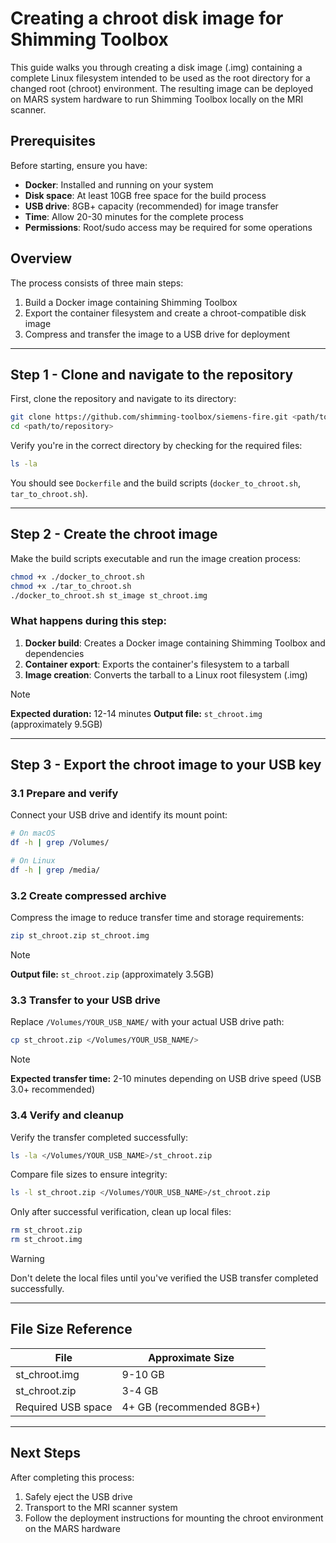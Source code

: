 # Creating a chroot disk image for Shimming Toolbox
This guide walks you through creating a disk image (.img) containing a complete Linux filesystem intended to be used as the root directory for a changed root (chroot) environment. The resulting image can be deployed on MARS system hardware to run Shimming Toolbox locally on the MRI scanner.

## Prerequisites

Before starting, ensure you have:
- **Docker**: Installed and running on your system
- **Disk space**: At least 10GB free space for the build process
- **USB drive**: 8GB+ capacity (recommended) for image transfer
- **Time**: Allow 20-30 minutes for the complete process
- **Permissions**: Root/sudo access may be required for some operations

## Overview

The process consists of three main steps:
1. Build a Docker image containing Shimming Toolbox
2. Export the container filesystem and create a chroot-compatible disk image
3. Compress and transfer the image to a USB drive for deployment

---

## Step 1 - Clone and navigate to the repository
First, clone the repository and navigate to its directory:
```bash
git clone https://github.com/shimming-toolbox/siemens-fire.git <path/to/repository>
cd <path/to/repository>
```
Verify you're in the correct directory by checking for the required files:
```bash
ls -la
```
You should see `Dockerfile` and the build scripts (`docker_to_chroot.sh`, `tar_to_chroot.sh`).

---

## Step 2 - Create the chroot image
Make the build scripts executable and run the image creation process:
```bash
chmod +x ./docker_to_chroot.sh
chmod +x ./tar_to_chroot.sh
./docker_to_chroot.sh st_image st_chroot.img
```

### What happens during this step:
1. **Docker build**: Creates a Docker image containing Shimming Toolbox and dependencies
2. **Container export**: Exports the container's filesystem to a tarball
3. **Image creation**: Converts the tarball to a Linux root filesystem (.img)

> [!NOTE]
> **Expected duration:** 12-14 minutes
> **Output file:** `st_chroot.img` (approximately 9.5GB)

---

## Step 3 - Export the chroot image to your USB key

### 3.1 Prepare and verify
Connect your USB drive and identify its mount point:
```bash
# On macOS
df -h | grep /Volumes/

# On Linux
df -h | grep /media/
```

### 3.2 Create compressed archive

Compress the image to reduce transfer time and storage requirements:
```bash
zip st_chroot.zip st_chroot.img
```
> [!NOTE]
> **Output file:** `st_chroot.zip` (approximately 3.5GB)

### 3.3 Transfer to your USB drive

Replace `/Volumes/YOUR_USB_NAME/` with your actual USB drive path:
```bash
cp st_chroot.zip </Volumes/YOUR_USB_NAME/>
```
> [!NOTE]
> **Expected transfer time:** 2-10 minutes depending on USB drive speed (USB 3.0+ recommended)

### 3.4 Verify and cleanup

Verify the transfer completed successfully:
```bash
ls -la </Volumes/YOUR_USB_NAME>/st_chroot.zip
```

Compare file sizes to ensure integrity:
```bash
ls -l st_chroot.zip </Volumes/YOUR_USB_NAME>/st_chroot.zip
```

Only after successful verification, clean up local files:
```bash
rm st_chroot.zip
rm st_chroot.img
```

> [!WARNING]
> Don't delete the local files until you've verified the USB transfer completed successfully.

---

## File Size Reference

| File | Approximate Size |
|------|------------------|
| st_chroot.img | 9-10 GB |
| st_chroot.zip | 3-4 GB |
| Required USB space | 4+ GB (recommended 8GB+) |

---

## Next Steps

After completing this process:
1. Safely eject the USB drive
2. Transport to the MRI scanner system
3. Follow the deployment instructions for mounting the chroot environment on the MARS hardware
